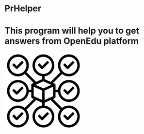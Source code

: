 # PrHelper
# This program will help you to get answers from OpenEdu platform
![project logo](https://github.com/neversettlemeagain/prhelper/blob/main/logo.png)

